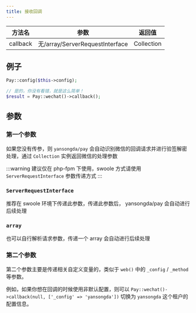 ```yaml
---
title: 接收回调
---
```


| 方法名 | 参数 | 返回值 |
| :---: | :---: | :---: |
| callback | 无/array/ServerRequestInterface | Collection |

## 例子

```php
Pay::config($this->config);

// 是的，你没有看错，就是这么简单！
$result = Pay::wechat()->callback();
```

## 参数

### 第一个参数

如果您没有传参，则 `yansongda/pay` 会自动识别微信的回调请求并进行验签解密处理，通过 `Collection` 实例返回微信的处理参数

:::warning
建议仅在 php-fpm 下使用，swoole 方式请使用 `ServerRequestInterface` 参数传递方式
:::

### `ServerRequestInterface`

推荐在 swoole 环境下传递此参数，传递此参数后， yansongda/pay 会自动进行后续处理

### `array`

也可以自行解析请求参数，传递一个 array 会自动进行后续处理

### 第二个参数

第二个参数主要是传递相关自定义变量的，类似于 `web()` 中的 `_config` / `_method` 等参数。

例如，如果你想在回调的时候使用非默认配置，则可以 `Pay::wechat()->callback(null, ['_config' => 'yansongda'])` 切换为 `yansongda` 这个租户的配置信息。
